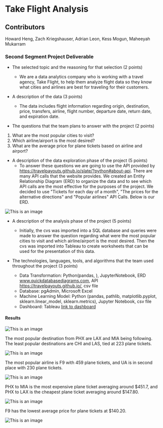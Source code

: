 # Take Flight Analysis
## Contributors
Howard Heng, Zach Kriegshauser, Adrian Leon, Kess Mogun, Maheeyah Mukarram

### Second Segment Project Deliverable
* The selected topic and the reasoning for that selection (2 points)
  * We are a data analytics company who is working with a travel agency, Take Flight, to help them analyze flight data so they know what cities and airlines are best for traveling for their customers.

* A description of the data (3 points)
  * The data includes flight information regarding origin, destination, price, transfers, airline, flight number, departure date, return date, and expiration date. 

* The questions that the team plans to answer with the project (2 points)
1. What are the most popular cities to visit?
2. Which airline/airport is the most desired?
3. What are the average price for plane tickets based on airline and airport?

* A description of the data exploration phase of the project (5 points)
   * To answer these questions we are going to use the API provided by https://travelpayouts.github.io/slate/?python#about-api. There are many API calls that the website provides. We created an Entity Relationship Diagram (ERD) to organize the data and to see which API calls are the most effective for the purposes of the project. We decided to use "Tickets for each day of a month", "The prices for the alternative directions" and "Popular airlines" API Calls. Below is our ERD. 

![This is an image](https://github.com/maheeyah/Group3/blob/main/QuickDBD-export%20(1).png)

* A description of the analysis phase of the project (5 points)
   * Initially, the cvs was imported into a SQL database and queries were made to answer the question regarding what were the most popular cities to visit and which airline/airport is the most desired. Then the cvs was imported into Tableau to create worksheets that can be used for the presentation of this data.  

* The technologies, languages, tools, and algorithms that the team used throughout the project (3 points)
  *  Data Transformation: Python(pandas, ), JupyterNotebook, ERD www.quickdatabasediagrams.com, API https://travelpayouts.github.io/, csv file
  *  Database: pgAdmin, Microsoft Excel
  *  Machine Learning Model: Python (pandas, pathlib, matplotlib.pyplot, sklearn.linear_model, sklearn.metrics), Jupyter Notebook, csv file
  *  Dashboard: Tableau
[link to dashboard](https://public.tableau.com/app/profile/maheeyah.mukarram/viz/Group3FinalProjectPresentation/GroupPresentation?publish=yes)

#### Results
![This is an image](https://github.com/maheeyah/Group3/blob/Maheeyah/MostPopularAirline.png)

The most popular destination from PHX are LAX and MIA being following. The least popular destinations are CHI and LAS, tied at 223 plane tickets. 

![This is an image](https://github.com/maheeyah/Group3/blob/Maheeyah/MostPopularDestinations.png)

The most popular airline is F9 with 459 plane tickets, and UA is in second place with 230 plane tickets. 

![This is an image](https://github.com/maheeyah/Group3/blob/Maheeyah/AveragePricebasedonDestination.png)

PHX to MIA is the most expensive plane ticket averaging around $451.7, and PHX to LAX is the cheapest plane ticket averaging around $147.80. 

![This is an image](https://github.com/maheeyah/Group3/blob/Maheeyah/AveragePricebasedonAirline.png)

F9 has the lowest average price for plane tickets at $140.20.

![This is an image](https://github.com/maheeyah/Group3/blob/Maheeyah/NumberofFlightsbasedoffofMonth.png)
